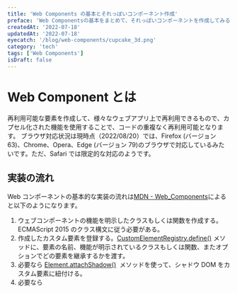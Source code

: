 ```yaml
---
title: 'Web Components の基本とそれっぽいコンポーネント作成'
preface: 'Web Componentsの基本をまとめて、それっぽいコンポーネントを作成してみる'
createdAt: '2022-07-18'
updatedAt: '2022-07-18'
eyecatch: '/blog/web-components/cupcake_3d.png'
category: 'tech'
tags: ['Web Components']
isDraft: false
---
```


# Web Component とは

再利用可能な要素を作成して、様々なウェブアプリ上で再利用できるもので、カプセル化された機能を使用することで、コードの重複なく再利用可能となります。
ブラウザ対応状況は現時点（2022/08/20）では、Firefox (バージョン 63)、Chrome、Opera、Edge (バージョン 79)のブラウザで対応しているみたいです。ただ、Safari では限定的な対応のようです。

## 実装の流れ

Web コンポーネントの基本的な実装の流れは[MDN - Web_Components](https://developer.mozilla.org/ja/docs/Web/Web_Components)によると以下のようになります。

1. ウェブコンポーネントの機能を明示したクラスもしくは関数を作成する。ECMAScript 2015 のクラス構文に従う必要がある。
2. 作成したカスタム要素を登録する。[CustomElementRegistry.define()](https://developer.mozilla.org/ja/docs/Web/API/CustomElementRegistry/define) メソッドに、要素の名前、機能が明示されているクラスもしくは関数、またオプションでどの要素を継承するかを渡す。
3. 必要なら [Element.attachShadow()](https://developer.mozilla.org/ja/docs/Web/API/Element/attachShadow)  メソッドを使って、シャドウ DOM をカスタム要素に紐付ける。
4. 必要なら [<template>](https://developer.mozilla.org/ja/docs/Web/HTML/Element/template) と [<slot>](https://developer.mozilla.org/ja/docs/Web/HTML/Element/slot) を使って、HTML テンプレートを定義する。
5. ページ内の好きな場所で、通常の HTML 要素のようにカスタム要素を使用する。

ウェブコンポーネントは以下の 3 つの主要な技術から構成されています。組み合わせることでカプセル化された機能を持った再利用可能なカスタム要素の作成が可能となります。

## 1. カスタム要素<Custom Element>

カスタム要素とその動作を定義する JavaScript API。`CustomElementRegistry` オブジェクトによりカスタム要素を制御することで、ページへカスタム要素を登録したり、どのようなカスタム要素が登録されているのかを返したりできます。

ページにカスタム要素を登録するには、 [CustomElementRegistry.define()](https://developer.mozilla.org/ja/docs/Web/API/CustomElementRegistry/define) を使用して、引数に以下の 3 つをとります。

- 要素に与える名前を表す `DOMString` 、名前はケバブケースであること。
- 要素の振る舞いを定義したクラスのオブジェクト
- `extends`  プロパティを含むオプションオブジェクト（オプション）

例えば、 `link-text-standard` というシンプルなリンクテキストを作成するだけのコンポーネントは下記のようになります。

```html
<!-- link-text-standard という名前のHTMLテンプレート -->
<link-text-standard></link-text-standard>
<link-text-standard anchor="Apple homepage" href="https://www.apple.com/jp/"></link-text-standard>
<link-text-standard
  anchor="Mozila web component page"
  href="https://developer.mozilla.org/ja/docs/Web/Web_Components"
></link-text-standard>
```

```js
class LinkTextStandard extends HTMLElement {
  // constructor では常に super を最初に呼び出す
  constructor() {
    super()

    const shadow = this.attachShadow({ mode: 'open' })

    const wrapper = document.createElement('p')
    wrapper.setAttribute('class', 'wrapper')
    wrapper.innerText = 'Here we will add a link to the'

    const link = wrapper.appendChild(document.createElement('a'))
    link.setAttribute('class', 'anchor')
    link.setAttribute('tabindex', '0')

    let hrefText = ''
    if (this.hasAttribute('href')) {
      hrefText = this.getAttribute('href') || ''
    } else {
      hrefText = 'https://www.mozilla.org/'
    }

    link.setAttribute('href', hrefText)

    let anchorText = ''
    if (this.hasAttribute('anchor')) {
      anchorText = this.getAttribute('anchor') || ''
    } else {
      anchorText = 'Mozilla homepage'
    }

    link.innerHTML = anchorText

    // 必要であればスタイルの追加をする
    const style = document.createElement('style')
    style.textContent = `
      .wrapper {}

      .link {}
    `

    shadow.append(style)
    shadow.append(wrapper)
  }
}

// link-text-standard というコンポーネント
customElements.define('link-text-standard', LinkTextStandard)
```

こちらを実行すると `link-text-standart` にて受け取った `anchor` `link` を `a` 要素として表示します。

[GitHub - ソースコード](https://github.com/Yuta07/web-components-beginner/tree/main/link-text-standard)

## 2. シャドウ DOM

カプセル化された「シャドウ」 DOM ツリーを要素に紐付け、関連する機能を制御する JavaScript API

シャドウ DOM ツリーはメインの DOM とは別にレンダリングされるため、マークアップ構造・スタイル・動作・要素の機能を公開せずに済み（カプセル化）、コードの重複やクラッシュを心配することがなくなります。

シャドウ DOM により、通常の DOM ツリーの要素の下に隠れた DOM ツリーを取り付けることができ、シャドウ DOM には通常の DOM ツリーと同様に任意の要素を追加できます。

以下、シャドウ DOM における用語と MDN のシャドウ DOM の画像になります。

- **シャドウホスト**: シャドウ DOM が取り付けられた、通常の DOM ノード
- **シャドウツリー**: シャドウ DOM の中にある DOM ツリー
- **シャドウ境界**: シャドウ DOM と通常の DOM の境界
- **シャドウルート**: シャドウツリーの根ノード

![[出典元]MDN - シャドウ DOM の使用](/blog/web-components/shadowdom.svg)

シャドウ DOM 内のノードには、外の何かに影響を与えることなく（カプセル化）、子を追加したり、属性を設定したり、 `element.style.~~~` を使用して個々のノードのスタイル設定が可能です。

任意の要素にシャドウルートを取り付けるには `Element.attatchShadow()` メソッドを使用する必要があります。

オプションとして `mode` オプションを open もしくは closed で受け取ります。

```js
// open の場合は、シャドウ DOM にメインページに書かれた JavaScript からアクセスできる
let shadow = elementRef.attachShadow({ mode: 'open' })

// closedで取り付けた場合、外部からシャドウ DOM にアクセスできなくなり、ShadowRootはnullを返す
let shadow = elementRef.attachShadow({ mode: 'closed' })
```

スタイルの指定は `<style>` を指定して内部で直接適用することもできますが、 `<link>` 要素を使用して外部から読み込むこともできます。

```js
// 外部スタイルシートをシャドウ DOM に適用
const linkElem = document.createElement('link')
linkElem.setAttribute('rel', 'stylesheet')
linkElem.setAttribute('href', 'style.css')

// 生成された要素をシャドウ DOM に添付
shadow.appendChild(linkElem)
```

`<link>` 要素はシャドウルートの描画をブロックしないので、スタイルシートのロード中にスタイル付けされていないコンテンツ (FOUC) が一瞬表示されるかもしれません。

## 3. HTML テンプレート

- [<template>](https://developer.mozilla.org/ja/docs/Web/HTML/Element/template)  と [<slot>](https://developer.mozilla.org/ja/docs/Web/HTML/Element/slot) 要素によって、レンダリングされたページ内に表示されないマークアップのテンプレートを書くことができます。JavaScript で参照を取得し、 DOM に追加することで表示できます。
  ウェブコンポーネントと組み合わせることで、テンプレート `<template>` 内のスタイル情報を  [<style>](https://developer.mozilla.org/ja/docs/Web/HTML/Element/style) 要素に含めて、カスタム要素内にカプセル化されます。

  ```js
  // HTMLテンプレート
  <template id="my-paragraph">
    <style>
      p {
        color: white;
        background-color: #666;
        padding: 5px;
      }
    </style>
    <p>My paragraph</p>
  </template>

  // ウェブコンポーネントとして定義
  customElements.define('my-paragraph',
    class extends HTMLElement {
      constructor() {
        super();
        let template = document.getElementById('my-paragraph');
        let templateContent = template.content;

        const shadowRoot = this.attachShadow({mode: 'open'})
          .appendChild(templateContent.cloneNode(true));
      }
    }
  );

  // HTMLに次のように追加することで利用
  <my-paragraph></my-paragraph>
  ```

**slot を利用することでさらに柔軟性を強化できる**

[<slot>](https://developer.mozilla.org/ja/docs/Web/HTML/Element/slot) 要素を使用することで、各要素のインスタンスに異なるテキストを表示することを宣言的に行えます。

`<slot>` は `name` 属性で識別され、テンプレート内にプレイスホルダーを定義できます。
`<slot>` が定義されていなかったり、ブラウザが `<slot>` に対応していない場合は代替内容である「既定のテキスト」が入るようになっています。

`<slot>` 要素自体は、 `<div>` 要素内で使用することも可能ですが、既にレンダリングされた要素に基づいてパターンを定義する必要があることはほとんどないこと、コンテナーの目的がより明確になることから、一般的には  `<template>` 要素内にスロットを追加する方がより実用的です。

`<slot>` を用いて簡単なリストを表示するコンポーネントの例です。

```html
<!-- HTMLテンプレート -->
<template id="list-template">
  <div class="template-card">
    <p class="template-img-flame">
      <!-- element-img という name に対応する slot 属性を持つ要素がここに表示される -->
      <slot name="element-img"></slot>
    </p>
    <div>
      <!-- element-name と element-description という name に対応する slot 属性を持つ要素がここに表示される -->
      <slot name="element-name">animal name</slot>
      <slot name="element-description">animal description</slot>
    </div>
  </div>
</template>

<list-template-card>
  <!-- slot 属性に対応するnameを指定する -->
  <img slot="element-img" src="./hans-jurgen-mager-qQWV91TTBrE-unsplash.jpg" alt="white-bear" class="template-img" />
  <h2 slot="element-name" class="template-name">White Bear</h2>
  <p slot="element-description" class="template-description">しろくま</p>
</list-template-card>
<list-template-card>
  <img slot="element-img" src="./manja-vitolic-gKXKBY-C-Dk-unsplash.jpg" alt="dog" class="template-img" />
  <h2 slot="element-name" class="template-name">Cat</h2>
  <p slot="element-description" class="template-description">ねこ</p>
</list-template-card>
<list-template-card>
  <img slot="element-img" src="./pauline-loroy-U3aF7hgUSrk-unsplash.jpg" alt="dog" class="template-img" />
  <h2 slot="element-name" class="template-name">Dog</h2>
  <p slot="element-description" class="template-description">いぬ</p>
</list-template-card>
```

```js
class ListTemplate extends HTMLElement {
  constructor() {
    super()

    let template = document.getElementById('list-template')

    const templateContent = template?.content

    const shadow = this.attachShadow({ mode: 'open' })
    shadow.appendChild(templateContent.cloneNode(true))
  }
}

// list-template-card コンポーネントとして再利用可能とする
customElements.define('list-template-card', ListTemplate)
```

スタイルを加えた完全なコードは下記の URL にあり、実行するとこのようになります。

![list-template.png](/blog/web-components/list-template.png)

[GitHub - ソースコード](https://github.com/Yuta07/web-components-beginner/tree/main/list-template)

### ライフサイクル

ウェブコンポーネントにはライフサイクルコールバックが用意されており、ライフサイクルで実際の更新を処理することで様々な変更を適用することができます。

- `connectedCallback` Document に接続された要素にカスタム要素が追加されるたびに呼び出されます。ノードが移動するために発生するため、要素の内容が完全に解釈される前に発生することもあります。また、要素の接続が終了したときにも呼び出されることがあるので注意が必要です。
- `disconnectedCallback` カスタム要素が Document の DOM から切断されるたびに呼び出されます。
- `adoptedCallback` カスタム要素が新しい Document に移動するたびに呼び出されます。
- `attributeChangedCallback` カスタム要素の属性の 1 つが追加、削除、変更されるたびに呼び出されます。 `static get observedAttributes()` メソッドでどの属性の変更が通知されたかを指定可能です。

例えば、 `input` 要素からフォーカスが外れた時に入力されていない場合に、エラー文と枠線の色を赤くするコンポーネントを作成すると下記のようになります。

```html
<!-- HTMLテンプレート -->
<template id="input-lifecycle-template">
  <div class="input-container">
    <div class="input-field">
      <!-- 各 name に対応する slot 属性を持つ要素がここに表示される -->
      <slot name="input-label"></slot>
      <slot name="input-template"></slot>
      <slot name="error-text"></slot>
    </div>
  </div>
</template>

<input-with-lifecycle px="8" py="12">
  <!-- slot 属性に対応するnameを指定する -->
  <label slot="input-label">LifeCycle Label</label>
  <input slot="input-template" name="lifecycle" placeholder="Input..." class="input-lifecycle" />
  <p slot="error-text" class="error"></p>
</input-with-lifecycle>
```

```js
class InputLifeCycle extends HTMLElement {
  constructor() {
    super()

    let template = document.getElementById('input-lifecycle-template')
    const templateContent = template?.content

    const shadow = this.attachShadow({ mode: 'open' })

    let style = document.createElement('style')
    // ::slotted(p) とすることで slot の要素にスタイルの適用が可能となる
    style.textContent = `
      ::slotted(p) {
        font-size: 14px;
        color: red;
      }

      ::slotted(label) {
        font-size: 14px;
      }
    `

    shadow.appendChild(style)
    shadow.appendChild(templateContent.cloneNode(true))
  }

  connectedCallback() {
    // Document に接続された 時に updateStyle を呼び出す
    updateStyle(this)
  }
}

// input-with-lifecycle コンポーネントとして再利用可能とする
customElements.define('input-with-lifecycle', InputLifeCycle)

function updateStyle(elem) {
  const shadow = elem.shadowRoot

  const style = shadow?.querySelector('style')

  if (style == null) return

  // input-with-lifecycle の px / py 属性を取得して適用する
  style.textContent += `
    ::slotted(input) {
      padding: ${elem.getAttribute('px')}px ${elem.getAttribute('py')}px !important;
      border: 1px solid #b2b2b2;
      border-radius: 4px;
      font-size: 16px
    }
  `
}

// input / error の両要素を取得
const input = document.querySelector('.input-lifecycle')
const error = document.querySelector('.error')

// input からフォーカスが外れた時に呼び出される
input.onblur = function () {
  const inputValue = input?.value

  // テキストが入力されていなければ、エラーメッセージとスタイルを適用
  if (!inputValue) {
    input.style.borderColor = 'red'
    error.innerHTML = '入力してください'
    error.style.display = 'block'
    error.style.marginTop = '4px'
  } else {
    input.style.borderColor = '#b2b2b2'
    error.innerHTML = ''
    error.style = ''
  }
}
```

[GitHub - ソースコード](https://github.com/Yuta07/web-components-beginner/tree/main/input-lifecycle)

### 参考にしたサイト

- [ウェブコンポーネント | MDN](https://developer.mozilla.org/ja/docs/Web/Web_Components)
- [GitHub - MDN/web-components-examples](https://github.com/mdn/web-components-examples)
